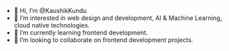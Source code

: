 - 👋 Hi, I’m @KaushikKundu
- 👀 I’m interested in web design and development, AI & Machine Learning, cloud native technologies.   
- 🌱 I’m currently learning frontend development.
- 💞️ I’m looking to collaborate on frontend development projects.

<!---
KaushikKundu/KaushikKundu is a ✨ special ✨ repository because its `README.md` (this file) appears on your GitHub profile.
You can click the Preview link to take a look at your changes.
--->
